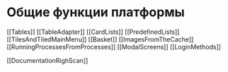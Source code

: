 # Общие функции платформы

[[Tables]]
[[TableAdapter]]
[[CardLists]]
[[PredefinedLists]]
[[TilesAndTiledMainMenu]]
[[Basket]]
[[ImagesFromTheCache]]
[[RunningProcessesFromProcesses]]
[[ModalScreens]]
[[LoginMethods]]


[[DocumentationRighScan]]